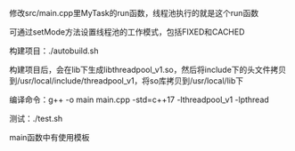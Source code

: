 修改src/main.cpp里MyTask的run函数，线程池执行的就是这个run函数

可通过setMode方法设置线程池的工作模式，包括FIXED和CACHED

构建项目：./autobuild.sh

构建项目后，会在lib下生成libthreadpool_v1.so，然后将include下的头文件拷贝到/usr/local/include/threadpool_v1，将so库拷贝到/usr/local/lib下

编译命令：g++ -o main main.cpp -std=c++17 -lthreadpool_v1 -lpthread

测试：./test.sh

main函数中有使用模板